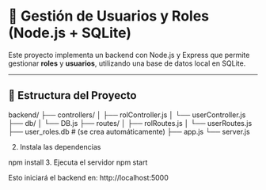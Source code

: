 # 🧩 Gestión de Usuarios y Roles (Node.js + SQLite)

Este proyecto implementa un backend con Node.js y Express que permite gestionar **roles** y **usuarios**, utilizando una base de datos local en SQLite.

---

## 📁 Estructura del Proyecto

backend/
├── controllers/
│ ├── rolController.js
│ └── userController.js
├── db/
│ └── DB.js
├── routes/
│ ├── rolRoutes.js
│ └── userRoutes.js
├── user_roles.db # (se crea automáticamente)
├── app.js
└── server.js

2. Instala las dependencias

npm install
3. Ejecuta el servidor
npm start

Esto iniciará el backend en:
http://localhost:5000